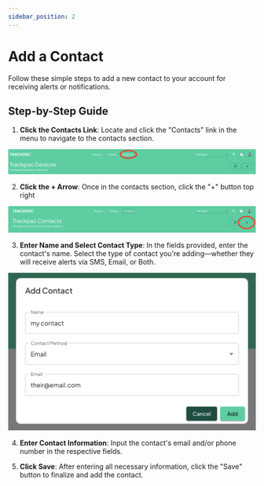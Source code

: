 ```yaml
---
sidebar_position: 2
---
```


# Add a Contact

Follow these simple steps to add a new contact to your account for receiving alerts or notifications.

## Step-by-Step Guide

1. **Click the Contacts Link**: Locate and click the "Contacts" link in the menu to navigate to the contacts section.

![contacts link](../assets/add-contact.png)

2. **Click the + Arrow**: Once in the contacts section, click the "+" button top right

![Add a contact button](../assets/add-contact-button.png)

3. **Enter Name and Select Contact Type**: In the fields provided, enter the contact's name. Select the type of contact you're adding—whether they will receive alerts via SMS, Email, or Both.

![Add a contact Dialog](../assets/add-contact-dialog.png)

4. **Enter Contact Information**: Input the contact's email and/or phone number in the respective fields.

5. **Click Save**: After entering all necessary information, click the "Save" button to finalize and add the contact.
